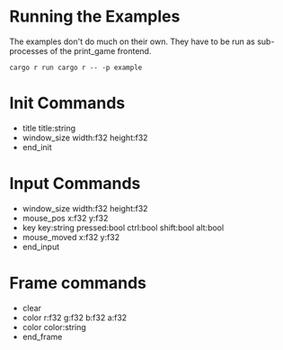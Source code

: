 # Running the Examples

The examples don't do much on their own.
They have to be run as sub-processes of the print_game frontend.

```
cargo r run cargo r -- -p example
```

# Init Commands

- title title:string
- window_size width:f32 height:f32
- end_init

# Input Commands

- window_size width:f32 height:f32
- mouse_pos x:f32 y:f32
- key key:string pressed:bool ctrl:bool shift:bool alt:bool
- mouse_moved x:f32 y:f32
- end_input

# Frame commands

- clear
- color r:f32 g:f32 b:f32 a:f32
- color color:string
- end_frame